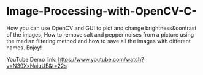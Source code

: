 # Image-Processing-with-OpenCV-C-

How you can use OpenCV and GUI to plot and change brightness&contrast of the images, How to remove salt and pepper noises from a picture using the median filtering method and how to save all the images with different names.
Enjoy!

YouTube Demo link: https://www.youtube.com/watch?v=N39XxNaiuUE&t=22s
